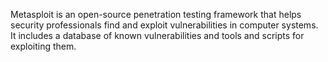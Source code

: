 Metasploit is an open-source penetration testing framework that helps security professionals find and exploit vulnerabilities in computer systems. It includes a database of known vulnerabilities and tools and scripts for exploiting them.